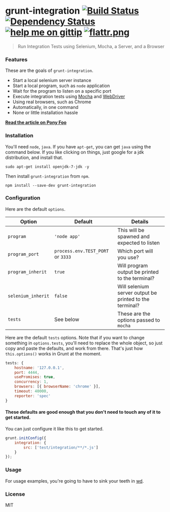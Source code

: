 # grunt-integration [![Build Status](https://travis-ci.org/bevacqua/grunt-integration.png?branch=master)](https://travis-ci.org/bevacqua/grunt-integration) [![Dependency Status](https://gemnasium.com/bevacqua/grunt-integration.png)](https://gemnasium.com/bevacqua/grunt-integration) [![help me on gittip](http://gbindex.ssokolow.com/img/gittip-43x20.png)](https://www.gittip.com/bevacqua/) [![flattr.png](https://api.flattr.com/button/flattr-badge-large.png)](https://flattr.com/submit/auto?user_id=nzgb&url=https%3A%2F%2Fgithub.com%2Fbevacqua%2Fgrunt-integration)

> Run Integration Tests using Selenium, Mocha, a Server, and a Browser

### Features

These are the goals of `grunt-integration`.

- Start a local selenium server instance
- Start a local program, such as `node` application
- Wait for the program to listen on a specific port
- Execute integration tests using [Mocha][1] and [WebDriver][2]
- Using real browsers, such as Chrome
- Automatically, in one command
- None or little installation hassle

[**Read the article on Pony Foo**][3]

### Installation

You'll need `node`, `java`. If you have `apt-get`, you can get `java` using the command below. If you like clicking on things, just google for a jdk distribution, and install that.

```shell
sudo apt-get install openjdk-7-jdk -y
```

Then install `grunt-integration` from `npm`.

```shell
npm install --save-dev grunt-integration
```

### Configuration

Here are the default `options`.

Option              | Default                           | Details
--------------------|-----------------------------------|------------------------
`program`           | `'node app'`                      | This will be spawned and expected to listen
`program_port`      | `process.env.TEST_PORT` or `3333` | Which port will you use?
`program_inherit`   | `true`                            | Will program output be printed to the terminal?
`selenium_inherit`  | `false`                           | Will selenium server output be printed to the terminal?
`tests`             | See below                         | These are the options passed to `mocha`

Here are the default `tests` options. Note that if you want to change something in `options.tests`, you'll need to replace the whole object, so just copy and paste the defaults, and work from there. That's just how `this.options()` works in Grunt at the moment.

```js
tests: {
    hostname: '127.0.0.1',
    port: 4444,
    usePromises: true,
    concurrency: 1,
    browsers: [{ browserName: 'chrome' }],
    timeout: 40000,
    reporter: 'spec'
}
```

#### These defaults are good enough that you don't need to touch any of it to get started.

You can just configure it like this to get started.

```js
grunt.initConfig({
    integration: {
        src: ['test/integration/**/*.js']
    }
});
```

### Usage

For usage examples, you're going to have to sink your teeth in [wd][2].

### License

MIT

  [1]: https://github.com/visionmedia/mocha
  [2]: https://github.com/admc/wd
  [3]: http://blog.ponyfoo.com/2013/12/20/is-webdriver-as-good-as-it-gets "Is WebDriver as good as it gets?"
